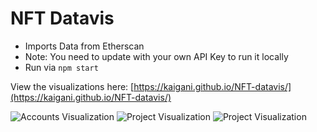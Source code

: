 NFT Datavis
==========================
 - Imports Data from Etherscan
 - Note: You need to update with your own API Key to run it locally
 - Run via `npm start`
 
View the visualizations here: [https://kaigani.github.io/NFT-datavis/](https://kaigani.github.io/NFT-datavis/)

![Accounts Visualization](https://kaigani.github.io/NFT-datavis/datavis/01_accounts+hashmasks.png)
![Project Visualization](https://kaigani.github.io/NFT-datavis/datavis/02_radial+hashmasks.png)
![Project Visualization](https://kaigani.github.io/NFT-datavis/datavis/03_table.png)
